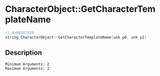 # CharacterObject::GetCharacterTemplateName
```c
// 0x00587920
string CharacterObject::GetCharacterTemplateName(unk p0, unk p1)
```
## Description
```
Minimum Arguments: 2
Maximum Arguments: 2
```
